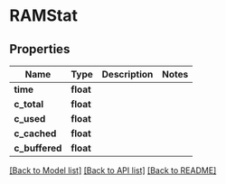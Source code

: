 # RAMStat

## Properties

Name | Type | Description | Notes
------------ | ------------- | ------------- | -------------
**time** | **float** |  | 
**c_total** | **float** |  | 
**c_used** | **float** |  | 
**c_cached** | **float** |  | 
**c_buffered** | **float** |  | 

[[Back to Model list]](../#documentation-for-models) [[Back to API list]](../#documentation-for-api-endpoints) [[Back to README]](../)


